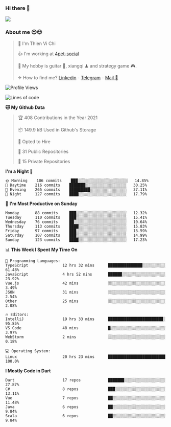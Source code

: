 ### Hi there 👋
![](https://media1.tenor.com/images/9aa4aee77151757a310fcdb4b8fd2a0a/tenor.gif?itemid=12671405)

### About me 😍😍

> 🙎 I'm Thien Vi Chi
> 
> 👍 I'm working at [4pet-social](https://github.com/4pet-social)
>
> 🥞 My hobby is guitar 🎸, xiangqi ♟ and strategy game 🎮.
> 
> ✈ How to find me? [Linkedin](https://www.linkedin.com/in/tvc12/) - [Telegram](https://t.me/yeutham212) - [Mail 📧](mailto:meomeocf98@gmail.com)
> 

<!--START_SECTION:waka-->
![Profile Views](http://img.shields.io/badge/Profile%20Views-2-blue)

![Lines of code](https://img.shields.io/badge/From%20Hello%20World%20I%27ve%20Written-731567%20lines%20of%20code-blue)

**🐱 My Github Data** 

> 🏆 408 Contributions in the Year 2021
 > 
> 📦 149.9 kB Used in Github's Storage 
 > 
> 💼 Opted to Hire
 > 
> 📜 31 Public Repositories 
 > 
> 🔑 15 Private Repositories  
 > 
**I'm a Night 🦉** 

```text
🌞 Morning    106 commits    ███░░░░░░░░░░░░░░░░░░░░░░   14.85% 
🌆 Daytime    216 commits    ███████░░░░░░░░░░░░░░░░░░   30.25% 
🌃 Evening    265 commits    █████████░░░░░░░░░░░░░░░░   37.11% 
🌙 Night      127 commits    ████░░░░░░░░░░░░░░░░░░░░░   17.79%

```
📅 **I'm Most Productive on Sunday** 

```text
Monday       88 commits     ███░░░░░░░░░░░░░░░░░░░░░░   12.32% 
Tuesday      110 commits    ███░░░░░░░░░░░░░░░░░░░░░░   15.41% 
Wednesday    76 commits     ██░░░░░░░░░░░░░░░░░░░░░░░   10.64% 
Thursday     113 commits    ████░░░░░░░░░░░░░░░░░░░░░   15.83% 
Friday       97 commits     ███░░░░░░░░░░░░░░░░░░░░░░   13.59% 
Saturday     107 commits    ███░░░░░░░░░░░░░░░░░░░░░░   14.99% 
Sunday       123 commits    ████░░░░░░░░░░░░░░░░░░░░░   17.23%

```


📊 **This Week I Spent My Time On** 

```text
💬 Programming Languages: 
TypeScript               12 hrs 32 mins      ███████████████░░░░░░░░░░   61.48% 
JavaScript               4 hrs 52 mins       ██████░░░░░░░░░░░░░░░░░░░   23.92% 
Vue.js                   42 mins             ░░░░░░░░░░░░░░░░░░░░░░░░░   3.49% 
JSON                     31 mins             ░░░░░░░░░░░░░░░░░░░░░░░░░   2.54% 
Other                    25 mins             ░░░░░░░░░░░░░░░░░░░░░░░░░   2.08%

🔥 Editors: 
IntelliJ                 19 hrs 33 mins      ████████████████████████░   95.85% 
VS Code                  48 mins             █░░░░░░░░░░░░░░░░░░░░░░░░   3.97% 
WebStorm                 2 mins              ░░░░░░░░░░░░░░░░░░░░░░░░░   0.18%

💻 Operating System: 
Linux                    20 hrs 23 mins      █████████████████████████   100.0%

```

**I Mostly Code in Dart** 

```text
Dart                     17 repos            ███████░░░░░░░░░░░░░░░░░░   27.87% 
C#                       8 repos             ███░░░░░░░░░░░░░░░░░░░░░░   13.11% 
Vue                      7 repos             ██░░░░░░░░░░░░░░░░░░░░░░░   11.48% 
Java                     6 repos             ██░░░░░░░░░░░░░░░░░░░░░░░   9.84% 
Scala                    6 repos             ██░░░░░░░░░░░░░░░░░░░░░░░   9.84%

```



<!--END_SECTION:waka-->